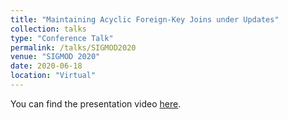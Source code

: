 ```yaml
---
title: "Maintaining Acyclic Foreign-Key Joins under Updates"
collection: talks
type: "Conference Talk"
permalink: /talks/SIGMOD2020
venue: "SIGMOD 2020"
date: 2020-06-18
location: "Virtual"
---
```


You can find the presentation video [here](https://dl.acm.org/doi/10.1145/3318464.3380586).

